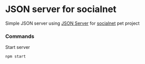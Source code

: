 # JSON server for socialnet

Simple JSON server using [JSON Server](https://github.com/typicode/json-server) for [socialnet](https://github.com/janis-rasa/socialnet) pet project

### Commands

Start server

```
npm start
```
